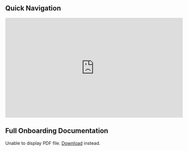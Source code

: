 ## Quick Navigation
<iframe width="560" height="315" src="https://www.youtube-nocookie.com/embed/lDHzZuczZSM?si=49kFIGlxBGJ6REQo" title="YouTube video player" frameborder="0" allow="accelerometer; autoplay; clipboard-write; encrypted-media; gyroscope; picture-in-picture; web-share" allowfullscreen></iframe>

## Full Onboarding Documentation
<object data="https://ext.band.us/survey_file_root/upload/Getting%20Started%20-%20for%20Members.pdf" type="application/pdf" width="100%" height="500px">
  <p>Unable to display PDF file. <a href="https://ext.band.us/survey_file_root/upload/Getting%20Started%20-%20for%20Members.pdf">Download</a> instead.</p>
</object>
